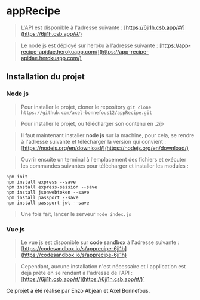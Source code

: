 
# appRecipe

> L'API est disponible à l'adresse suivante :
> [https://6ji1h.csb.app/#/](https://6ji1h.csb.app/#/)

> Le node js est déployé sur heroku à l'adresse suivante :
> [https://app-recipe-apidae.herokuapp.com/](https://app-recipe-apidae.herokuapp.com/)

## Installation du projet
### Node js
> Pour installer le projet, cloner le repository
> ``` git clone https://github.com/axel-bonnefous12/appRecipe.git ```

> Pour installer le projet, ou télécharger son contenu en *.zip*

> Il faut maintenant installer **node js** sur la machine, pour cela, se rendre à l'adresse suivante et télécharger la version qui convient :
> [https://nodejs.org/en/download/](https://nodejs.org/en/download/)

> Ouvrir ensuite un terminal à l'emplacement des fichiers et exécuter les commandes suivantes pour télécharger et installer les modules :
```
npm init
npm install express --save
npm install express-session --save
npm install jsonwebtoken --save
npm install passport --save
npm install passport-jwt --save
```
> Une fois fait, lancer le serveur 
> ``` node index.js ```

### Vue js

> Le vue js est disponible sur **code sandbox** à l'adresse suivante :
> [https://codesandbox.io/s/apprecipe-6ji1h](https://codesandbox.io/s/apprecipe-6ji1h) 

> Cependant, aucune installation n'est nécessaire et l'application est déjà prête en se rendant à l'adresse de l'API : 
> [https://6ji1h.csb.app/#/](https://6ji1h.csb.app/#/)`  

Ce projet a été réalisé par Enzo Abjean et Axel Bonnefous.


